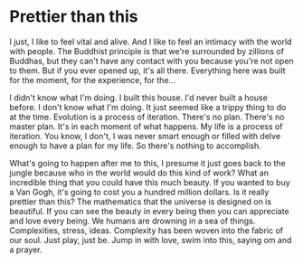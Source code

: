 # Prettier than this

I just, I like to feel vital and alive. And I like to feel an intimacy with the world with people. The Buddhist principle is that we're surrounded by zillions of Buddhas, but they can't have any contact with you because you're not open to them. But if you ever opened up, it's all there. Everything here was built for the moment, for the experience, for the... 

I didn't know what I'm doing. I built this house. I'd never built a house before. I don't know what I'm doing. It just seemed like a trippy thing to do at the time. Evolution is a process of iteration. There's no plan. There's no master plan. It's in each moment of what happens. My life is a process of iteration. You know, I don't, I was never smart enough or filled with delve enough to have a plan for my life. So there's nothing to accomplish. 

What's going to happen after me to this, I presume it just goes back to the jungle because who in the world would do this kind of work? What an incredible thing that you could have this much beauty. If you wanted to buy a Van Gogh, it's going to cost you a hundred million dollars. Is it really prettier than this? The mathematics that the universe is designed on is beautiful. If you can see the beauty in every being then you can appreciate and love every being. We humans are drowning in a sea of things. Complexities, stress, ideas. Complexity has been woven into the fabric of our soul. Just play, just be. Jump in with love, swim into this, saying om and a prayer.
